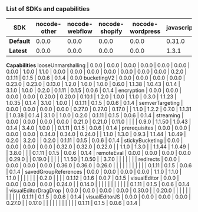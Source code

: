 ### List of SDKs and capabilities


SDK | nocode-other | nocode-webflow | nocode-shopify | nocode-wordpress | javascript | nodejs | react | php | python | ruby | java | android | ios | go | flutter | csharp | elixir | edge-cloudflare | edge-fastly | edge-lambda | edge-other | other
--- | --- | --- | --- | --- | --- | --- | --- | --- | --- | --- | --- | --- | --- | --- | --- | --- | --- | --- | --- | --- | --- | ---
**Default** | 0.0.0 | 0.0.0 | 0.0.0 | 0.0.0 | 0.31.0 | 0.31.0 | 0.21.0 | 1.2.0 | 1.0.0 | 1.2.2 | 0.9.0 | 1.1.43 | 1.0.44 | 0.1.4 | 1.1.2 | 0.2.0 | 0.2.0 | 0.1.10 | 0.1.4 | 0.0.5 | 0.1.3 | 0.0.0
**Latest** | 0.0.0 | 0.0.0 | 0.0.0 | 0.0.0 | 1.3.1 | 1.3.1 | 1.3.1 | 1.3.0 | 1.1.0 | 1.3.0 | 0.9.91 | 1.1.60 | 1.0.62 | 0.2.0 | 3.9.5 | 1.0.6 | 0.2.0 | 0.2.0 | 0.2.1 | 0.0.20 | 0.2.1 | 0.0.0
**Capabilities**
looseUnmarshalling | 0.0.0 | 0.0.0 | 0.0.0 | 0.0.0 | 0.0.0 | 0.0.0 | 0.0.0 | 1.0.0 | 1.1.0 | 0.0.0 | 0.0.0 | 0.0.0 | 0.0.0 | 0.0.0 | 0.0.0 | 0.0.0 | 0.2.0 | 0.1.11 | 0.1.5 | 0.0.6 | 0.1.4 | 0.0.0
bucketingV2 | 0.0.0 | 0.0.0 | 0.0.0 | 0.0.0 | 0.23.0 | 0.23.0 | 0.13.0 | 1.2.0 | 1.0.0 | 1.0.0 | 0.6.0 | 1.1.38 | 1.0.43 | 0.1.4 | 3.1.0 | 1.0.0 | 0.2.0 | 0.1.11 | 0.1.5 | 0.0.6 | 0.1.4 | 
encryption | 0.0.0 | 0.0.0 | 0.0.0 | 0.0.0 | 0.20.0 | 0.20.0 | 0.10.1 | 1.2.0 | 1.0.0 | 1.1.0 | 0.3.0 | 1.1.23 | 1.0.35 | 0.1.4 | 3.1.0 | 1.0.0 |  | 0.1.11 | 0.1.5 | 0.0.6 | 0.1.4 | 
semverTargeting | 0.0.0 | 0.0.0 | 0.0.0 | 0.0.0 | 0.27.0 | 0.27.0 | 0.17.0 |  | 1.1.0 | 1.2.2 | 0.7.0 | 1.1.31 | 1.0.38 | 0.1.4 | 3.1.0 | 1.0.0 | 0.2.0 | 0.1.11 | 0.1.5 | 0.0.6 | 0.1.4 | 
streaming | 0.0.0 | 0.0.0 | 0.0.0 | 0.0.0 | 0.21.0 | 0.21.0 | 0.11.0 |  |  |  | 0.9.0 | 1.1.50 | 1.0.43 | 0.1.4 | 3.4.0 | 1.0.0 |  | 0.1.11 | 0.1.5 | 0.0.6 | 0.1.4 | 
prerequisites | 0.0.0 | 0.0.0 | 0.0.0 | 0.0.0 | 0.34.0 | 0.34.0 | 0.24.0 |  | 1.1.0 | 1.3.0 | 0.9.3 | 1.1.44 | 1.0.49 | 0.2.0 | 3.2.0 |  | 0.2.0 | 0.1.11 | 0.1.5 | 0.0.6 | 0.1.4 | 
stickyBucketing | 0.0.0 | 0.0.0 | 0.0.0 | 0.0.0 | 0.32.0 | 0.32.0 | 0.22.0 |  | 1.1.0 | 1.3.0 |  | 1.1.44 | 1.0.49 |  | 3.8.0 |  |  | 0.1.11 | 0.1.5 | 0.0.6 | 0.1.4 | 
remoteEval | 0.0.0 | 0.0.0 | 0.0.0 | 0.0.0 | 0.29.0 |  | 0.19.0 |  |  |  |  | 1.1.50 | 1.0.50 |  | 3.7.0 |  |  |  |  |  |  | 
redirects | 0.0.0 | 0.0.0 | 0.0.0 | 0.0.0 | 0.36.0 | 0.36.0 | 0.26.0 |  |  |  |  |  |  |  |  |  |  | 0.1.11 | 0.1.5 | 0.0.6 | 0.1.4 | 
savedGroupReferences | 0.0.0 | 0.0.0 | 0.0.0 | 0.0.0 | 1.1.0 | 1.1.0 | 1.1.0 |  |  |  |  |  |  | 0.2.0 |  |  |  | 0.1.12 | 0.1.6 | 0.0.7 | 0.1.5 | 
visualEditor | 0.0.0 | 0.0.0 | 0.0.0 | 0.0.0 | 0.24.0 |  | 0.14.0 |  |  |  |  |  |  |  |  |  |  | 0.1.11 | 0.1.5 | 0.0.6 | 0.1.4 | 
visualEditorDragDrop | 0.0.0 | 0.0.0 | 0.0.0 | 0.0.0 | 0.30.0 |  | 0.20.0 |  |  |  |  |  |  |  |  |  |  | 0.1.11 | 0.1.5 | 0.0.6 | 0.1.4 | 
visualEditorJS | 0.0.0 | 0.0.0 | 0.0.0 | 0.0.0 | 0.27.0 |  | 0.17.0 |  |  |  |  |  |  |  |  |  |  | 0.1.11 | 0.1.5 | 0.0.6 | 0.1.4 | 
